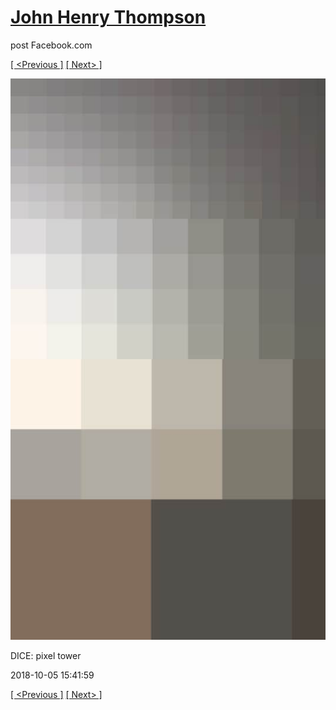 # [John Henry Thompson](../README.md)
post Facebook.com

[[ <Previous ]](2018-10-05-1.md) [[ Next> ]](2018-10-05-3.md)

[![](../media/2018-10-05/Timeline-Photos-DICE-pixel-tower.jpg)](../README.md)

DICE: pixel tower

2018-10-05 15:41:59

[[ <Previous ]](2018-10-05-1.md) [[ Next> ]](2018-10-05-3.md)